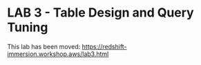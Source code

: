 # LAB 3 - Table Design and Query Tuning

This lab has been moved: https://redshift-immersion.workshop.aws/lab3.html
